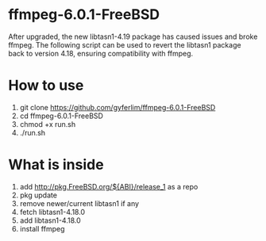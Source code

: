 # ffmpeg-6.0.1-FreeBSD
After upgraded, the new libtasn1-4.19 package has caused issues and broke ffmpeg. The following script can be used to revert the libtasn1 package back to version 4.18, ensuring compatibility with ffmpeg.


# How to use
1. git clone https://github.com/gyferlim/ffmpeg-6.0.1-FreeBSD
2. cd ffmpeg-6.0.1-FreeBSD
3. chmod +x run.sh
4. ./run.sh

# What is inside
1. add http://pkg.FreeBSD.org/${ABI}/release_1 as a repo
2. pkg update
3. remove newer/current libtasn1 if any
4. fetch libtasn1-4.18.0
5. add libtasn1-4.18.0
6. install ffmpeg
